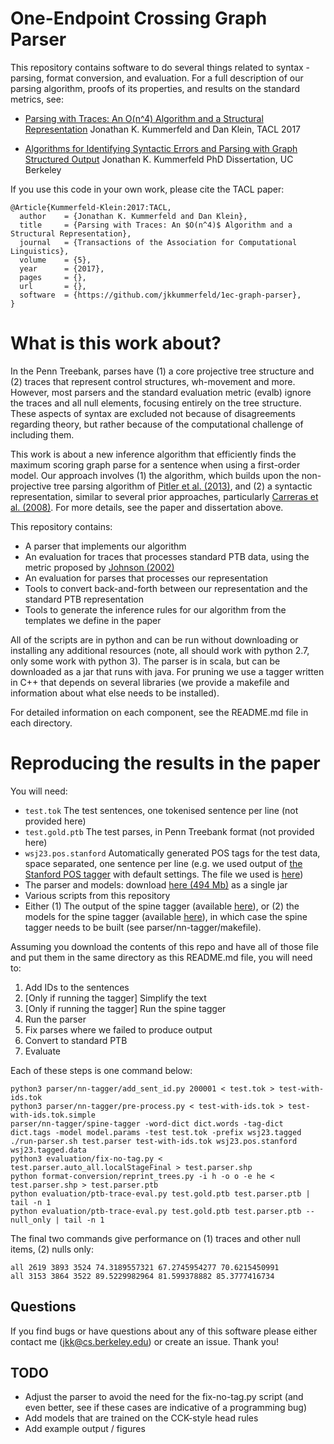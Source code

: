 # One-Endpoint Crossing Graph Parser

This repository contains software to do several things related to syntax - parsing, format conversion, and evaluation.
For a full description of our parsing algorithm, proofs of its properties, and results on the standard metrics, see:

   - [Parsing with Traces: An O(n^4) Algorithm and a Structural Representation](https://arxiv.org/abs/1707.04221)
   Jonathan K. Kummerfeld and Dan Klein,
   TACL 2017

   - [Algorithms for Identifying Syntactic Errors and Parsing with Graph Structured Output](https://www2.eecs.berkeley.edu/Pubs/TechRpts/2016/EECS-2016-138.html)
   Jonathan K. Kummerfeld
   PhD Dissertation, UC Berkeley


If you use this code in your own work, please cite the TACL paper:

```TeX
@Article{Kummerfeld-Klein:2017:TACL,
  author    = {Jonathan K. Kummerfeld and Dan Klein},
  title     = {Parsing with Traces: An $O(n^4)$ Algorithm and a Structural Representation},
  journal   = {Transactions of the Association for Computational Linguistics},
  volume    = {5},
  year      = {2017},
  pages     = {},
  url       = {},
  software  = {https://github.com/jkkummerfeld/1ec-graph-parser},
}
```

# What is this work about?

In the Penn Treebank, parses have (1) a core projective tree structure and (2) traces that represent control structures, wh-movement and more.
However, most parsers and the standard evaluation metric (evalb) ignore the traces and all null elements, focusing entirely on the tree structure.
These aspects of syntax are excluded not because of disagreements regarding theory, but rather because of the computational challenge of including them.

This work is about a new inference algorithm that efficiently finds the maximum scoring graph parse for a sentence when using a first-order model.
Our approach involves (1) the algorithm, which builds upon the non-projective tree parsing algorithm of [Pitler et al. (2013)](https://www.aclweb.org/anthology/Q/Q13/Q13-1002.pdf), and (2) a syntactic representation, similar to several prior approaches, particularly [Carreras et al. (2008)](https://www.aclweb.org/anthology/W/W08/W08-2102.pdf).
For more details, see the paper and dissertation above.

This repository contains:

- A parser that implements our algorithm
- An evaluation for traces that processes standard PTB data, using the metric proposed by [Johnson (2002)](https://www.aclweb.org/anthology/P/P02/P02-1018.pdf)
- An evaluation for parses that processes our representation
- Tools to convert back-and-forth between our representation and the standard PTB representation
- Tools to generate the inference rules for our algorithm from the templates we define in the paper

All of the scripts are in python and can be run without downloading or installing any additional resources (note, all should work with python 2.7, only some work with python 3).
The parser is in scala, but can be downloaded as a jar that runs with java.
For pruning we use a tagger written in C++ that depends on several libraries (we provide a makefile and information about what else needs to be installed).

For detailed information on each component, see the README.md file in each directory.

# Reproducing the results in the paper

You will need:

- `test.tok` The test sentences, one tokenised sentence per line (not provided here)
- `test.gold.ptb` The test parses, in Penn Treebank format (not provided here)
- `wsj23.pos.stanford` Automatically generated POS tags for the test data, space separated, one sentence per line (e.g. we used output of [the Stanford POS tagger](https://nlp.stanford.edu/software/tagger.shtml) with default settings. The file we used is [here](https://www.dropbox.com/s/1abj1gux8ssohvs/wsj23.pos.stanford?dl=0))
- The parser and models: download [here (494 Mb)](https://www.dropbox.com/s/ufvr9bbtpvikxod/Kummerfeld-Klein-2017.parser.with-models.jar?dl=0) as a single jar
- Various scripts from this repository
- Either (1) The output of the spine tagger (available [here](https://www.dropbox.com/s/345ow8rifmaiae1/wsj23.tagged.data?dl=0)), or (2) the models for the spine tagger (available [here](https://www.dropbox.com/s/m0jjylo1mantz7q/Kummerfeld-Klein-2017.tagger.models.tgz?dl=0)), in which case the spine tagger needs to be built (see parser/nn-tagger/makefile).

Assuming you download the contents of this repo and have all of those file and put them in the same directory as this README.md file, you will need to:

1. Add IDs to the sentences
2. [Only if running the tagger] Simplify the text
3. [Only if running the tagger] Run the spine tagger
4. Run the parser
5. Fix parses where we failed to produce output
6. Convert to standard PTB
7. Evaluate

Each of these steps is one command below:

```Shell
python3 parser/nn-tagger/add_sent_id.py 200001 < test.tok > test-with-ids.tok
python3 parser/nn-tagger/pre-process.py < test-with-ids.tok > test-with-ids.tok.simple
parser/nn-tagger/spine-tagger -word-dict dict.words -tag-dict dict.tags -model model.params -test test.tok -prefix wsj23.tagged
./run-parser.sh test.parser test-with-ids.tok wsj23.pos.stanford wsj23.tagged.data
python3 evaluation/fix-no-tag.py < test.parser.auto_all.localStageFinal > test.parser.shp
python format-conversion/reprint_trees.py -i h -o o -e he < test.parser.shp > test.parser.ptb
python evaluation/ptb-trace-eval.py test.gold.ptb test.parser.ptb | tail -n 1
python evaluation/ptb-trace-eval.py test.gold.ptb test.parser.ptb --null_only | tail -n 1
```

The final two commands give performance on (1) traces and other null items, (2) nulls only:

```
all 2619 3893 3524 74.3189557321 67.2745954277 70.6215450991
all 3153 3864 3522 89.5229982964 81.599378882 85.3777416734
```

## Questions

If you find bugs or have questions about any of this software please either contact me (jkk@cs.berkeley.edu) or create an issue.
Thank you!

## TODO

- Adjust the parser to avoid the need for the fix-no-tag.py script (and even better, see if these cases are indicative of a programming bug)
- Add models that are trained on the CCK-style head rules
- Add example output / figures
